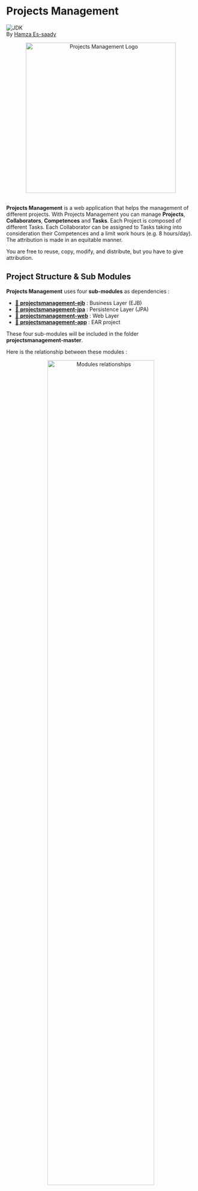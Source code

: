 # Projects Management
![JDK][jdkBadge] <br/>
By [Hamza Es-saady][linkedinURL]

<!-- Logo -->
<div align="center">
<img src="./images/Logo.svg" alt="Projects Management Logo" width="400px">
</div> <br/>

<!-- Description -->
**Projects Management** is a web application that helps the management of different projects. With Projects Management you can manage **Projects**, **Collaborators**, **Competences** and **Tasks**. Each Project is composed of different Tasks. Each Collaborator can be assigned to Tasks taking into consideration their Competences and a limit work hours (e.g. 8 hours/day). The attribution is made in an equitable manner.

You are free to reuse, copy, modify, and distribute, but you have to give attribution.

## Project Structure & Sub Modules
**Projects Management** uses four **sub-modules** as dependencies :
* [:file_folder: **projectsmanagement-ejb**][ejbURL] : Business Layer (EJB)
* [:file_folder: **projectsmanagement-jpa**][jpaURL] : Persistence Layer (JPA)
* [:file_folder: **projectsmanagement-web**][webURL] : Web Layer
* [:file_folder: **projectsmanagement-app**][appURL] : EAR project

These four sub-modules will be included in the folder **projectsmanagement-master**. 

Here is the relationship between these modules :
<div align="center">
<img src="./images/modules.jpg" alt="Modules relationships" width="75%">
</div> <br/>

## Technologies & Tools
**Projects Management** is created with :
* JavaEE 7.0
* EJB 3.2 (Enterprise Java Bean)
* JPA (Java Persistence API)
* CDI
* Hibernate 5.4.16
* JSF 2.1 (JavaServer Faces) with Mojarra 2.3.2. implementation
* PrimeFaces 8
* JavaEE security
* Maven 2
* GlassFish 5
* MySQL 5

## Installation and configuration

### Database Schema
Run this **[script](./projectsManagement_db.sql)** to create the database. The admin credentials will be inserted also : 
```
  username: master
  password: 123456
```
### Clone the project
Run this command to clone the project along with all the sub-modules :
```
  git clone https://github.com/Kuohamkun/projectsmanagement-bom.git --recursive
```

## Screenshots

### Landing Page
* Authentication : JavaEE Security

<div align="center">
<img src="./images/screenshots/landingPage.png" alt="Landing page" width="80%">
</div> <br/>

### Dashboard
* General overview of Projects, Collaborators, Competences and Tasks
<div align="center">
<img src="./images/screenshots/dashboard.png" alt="Dashboard" width="80%">
</div> <br/>

### Collaborators
* List, add, edit and delete collaborators
* Assign/remove competences
<div align="center">
<img src="./images/screenshots/collabs.png" alt="Collaborators list" width="80%">
</div> <br/>
<div align="center">
<img src="./images/screenshots/collabs2.png" alt="Collab Tasks" width="80%">
</div> <br/>
<div align="center">
<img src="./images/screenshots/collabs3.png" alt="Collab Competences" width="80%">
</div> <br/>
<div align="center">
<img src="./images/screenshots/collabs4.png" alt="Add new Collab" width="80%">
</div> <br/>

### Competences
* List, add, edit and delete competences
* Statistics showing the number of collaborators for each competence 
<div align="center">
<img src="./images/screenshots/comps.png" alt="Competences List" width="80%">
</div> <br/>

### Projects
* List, add, edit and delete projects

Here the creation of projects follows a time allocation rule. The maximum duration in a day is set at 8am, and weekends are disabled.
<div align="center">
<img src="./images/screenshots/projects.png" alt="Projects List" width="80%">
</div> <br/>

### Tasks
* List, add, edit and delete tasks
* Assign/remove tasks competences
* Assign work hours to collaborators in a given task. The attribution is made in an equitable manner.
<div align="center">
<img src="./images/screenshots/tasks.png" alt="Tasks List" width="80%">
</div> <br/>
<div align="center">
<img src="./images/screenshots/tasks2.png" alt="Assign hours to collabs" width="80%">
</div> <br/>
<div align="center">
<img src="./images/screenshots/tasks3.png" alt="Assign comps to tasks" width="80%">
</div> <br/>
<div align="center">
<img src="./images/screenshots/tasks4.png" alt="Add new Task" width="80%">
</div> <br/>


<!-- Identifiers --------------------------------------------------------- -->
[linkedinURL]: https://www.linkedin.com/in/essaadyhamza/
[ejbURL]: https://github.com/Kuohamkun/projectsmanagement-ejb
[jpaURL]: https://github.com/Kuohamkun/projectsmanagement-jpa
[webURL]: https://github.com/Kuohamkun/projectsmanagement-web
[appURL]: https://github.com/Kuohamkun/projectsmanagement-application
[jdkBadge]: https://img.shields.io/badge/JDK-1.8-007396?style=flat&logo=java

